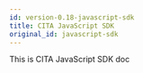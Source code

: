 ```yaml
---
id: version-0.18-javascript-sdk
title: CITA JavaScript SDK
original_id: javascript-sdk
---
```


This is CITA JavaScript SDK doc